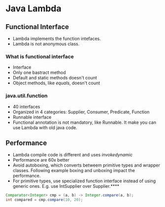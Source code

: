 # Java Lambda
## Functional Interface
* Lambda implements the function intefaces.
* Lambda is not anonymous class.

### What is functional interface
* Interface
* Only one bastract method
* Default and static methods doesn't count
* Object methods, like *equals*, doesn't count

### java.util.function
* 40 interfaces
* Organized in 4 categories: Supplier, Consumer, Predicate, Function
* Runnable interface
* Functional annotation is not mandatory, like Runnable. It make you can use Lambda with old java code.

## Performance
* Lambda compile code is different and uses *invokedynamic*
* Performance are 60x better
* Avoid autoboxing, which converts betweem primitive types and wrapper classes. Following example boxing and unboxing impact the performance.
* For primitive types, use specialized function interface instead of using generic ones. E.g. use IntSupplier over Supplier.****

```java
Comparator<Integer> cmp = (a, b) -> Integer.compare(a, b);
int compared = cmp.compare(10, 20);
```
